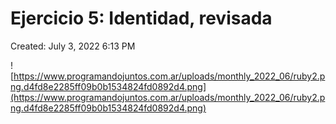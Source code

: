 # Ejercicio 5: Identidad, revisada

Created: July 3, 2022 6:13 PM

![https://www.programandojuntos.com.ar/uploads/monthly_2022_06/ruby2.png.d4fd8e2285ff09b0b1534824fd0892d4.png](https://www.programandojuntos.com.ar/uploads/monthly_2022_06/ruby2.png.d4fd8e2285ff09b0b1534824fd0892d4.png)
